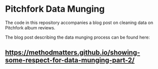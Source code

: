 # Pitchfork Data Munging

The code in this repository accompanies a blog post on cleaning data on Pitchfork album reviews.

The blog post describing the data munging process can be found here: 

## https://methodmatters.github.io/showing-some-respect-for-data-munging-part-2/
